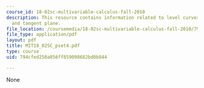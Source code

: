```yaml
---
course_id: 18-02sc-multivariable-calculus-fall-2010
description: This resource contains information related to level curves, partial derivatives
  and tangent plane.
file_location: /coursemedia/18-02sc-multivariable-calculus-fall-2010/794cfed250a856ff859098682bd0b844_MIT18_02SC_pset4.pdf
file_type: application/pdf
layout: pdf
title: MIT18_02SC_pset4.pdf
type: course
uid: 794cfed250a856ff859098682bd0b844

---
```

None